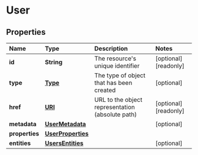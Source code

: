 # User

## Properties

| Name | Type | Description | Notes |
| :--- | :--- | :--- | :--- |
| **id** | **String** | The resource's unique identifier | \[optional\] \[readonly\] |
| **type** | [**Type**](type.md) | The type of object that has been created | \[optional\] |
| **href** | [**URI**](https://github.com/ionos-cloud/sdk-java/tree/651e6f7fe60936a95aad1f01d36232fb4bd0a27e/docs/URI.md) | URL to the object representation \(absolute path\) | \[optional\] \[readonly\] |
| **metadata** | [**UserMetadata**](usermetadata.md) |  | \[optional\] |
| **properties** | [**UserProperties**](userproperties.md) |  |  |
| **entities** | [**UsersEntities**](usersentities.md) |  | \[optional\] |

